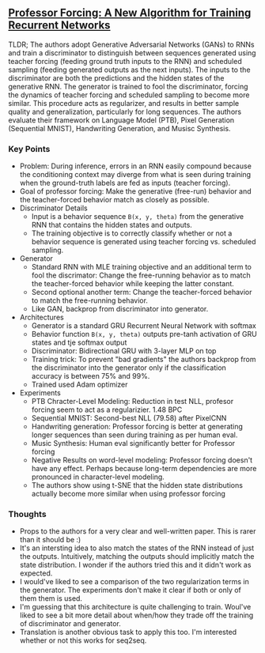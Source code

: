## [Professor Forcing: A New Algorithm for Training Recurrent Networks](https://arxiv.org/abs/1610.09038)

TLDR; The authors adopt Generative Adversarial Networks (GANs) to RNNs and train a discriminator to distinguish between sequences generated using teacher forcing (feeding ground truth inputs to the RNN) and scheduled sampling (feeding generated outputs as the next inputs). The inputs to the discriminator are both the predictions and the hidden states of the generative RNN. The generator is trained to fool the discriminator, forcing the dynamics of teacher forcing and scheduled sampling to become more similar. This procedure acts as regularizer, and results in better sample quality and generalization, particularly for long sequences. The authors evaluate their framework on Language Model (PTB), Pixel Generation (Sequential MNIST), Handwriting Generation, and Musisc Synthesis.

### Key Points

- Problem: During inference, errors in an RNN easily compound because the conditioning context may diverge from what is seen during training when the ground-truth labels are fed as inputs (teacher forcing).
- Goal of professor forcing: Make the generative (free-run) behavior and the teacher-forced behavior match as closely as possible.
- Discriminator Details
  - Input is a behavior sequence `B(x, y, theta)` from the generative RNN that contains the hidden states and outputs.
  - The training objective is to correctly classify whether or not a behavior sequence is generated using teacher forcing vs. scheduled sampling.
- Generator
  - Standard RNN with MLE training objective and an additional term to fool the discrimator: Change the free-running behavior as to match the teacher-forced behavior while keeping the latter constant.
  - Second optional another term: Change the teacher-forced behavior to match the free-running behavior.
  - Like GAN, backprop from discriminator into generator.
- Architectures
  - Generator is a standard GRU Recurrent Neural Network with softmax
  - Behavior function `B(x, y, theta)` outputs pre-tanh activation of GRU states and tje softmax output
  - Discriminator: Bidirectional GRU with 3-layer MLP on top
  - Training trick: To prevent "bad gradients" the authors backprop from the discriminator into the generator only if the classification accuracy is between 75% and 99%.
  - Trained used Adam optimizer
- Experiments
  - PTB Chracter-Level Modeling: Reduction in test NLL, profesor forcing seem to act as a regularizier. 1.48 BPC
  - Sequential MNIST: Second-best NLL (79.58) after PixelCNN
  - Handwriting generation: Professor forcing is better at generating longer sequences than seen during training as per human eval.
  - Music Synthesis: Human eval significantly better for Professor forcing
  - Negative Results on word-level modeling: Professor forcing doesn't have any effect. Perhaps because long-term dependencies are more pronounced in character-level modeling.
  - The authors show using t-SNE that the hidden state distributions actually become more similar when using professor forcing

### Thoughts

- Props to the authors for a very clear and well-written paper. This is rarer than it should be :)
- It's an intersting idea to also match the states of the RNN instead of just the outputs. Intuitively, matching the outputs should implicitly match the state distribution. I wonder if the authors tried this and it didn't work as expected.
- I would've liked to see a comparison of  the two regularization terms in the generator. The experiments don't make it clear if both or only of them them is used.
- I'm guessing that this architecture is quite challenging to train. Woul've liked to see a bit more detail about when/how they trade off the training of discriminator and generator.
- Translation is another obvious task to apply this too. I'm interested whether or not this works for seq2seq.

